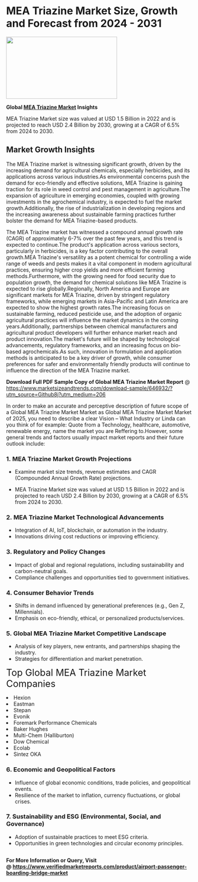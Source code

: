 <H1>MEA Triazine Market Size, Growth and Forecast from 2024 - 2031</H1><img class="aligncenter size-medium wp-image-584254" src="https://thirdeyenews.in/wp-content/uploads/2024/09/Global-Market-Research-300x168.jpeg" alt="" width="300" height="168" /><p><strong>Global&nbsp;<a href="https://www.marketsizeandtrends.com/download-sample/646932/?utm_source=Github8j?utm_medium=206">MEA Triazine Market</a> Insights</strong></p><p>MEA Triazine Market size was valued at USD 1.5 Billion in 2022 and is projected to reach USD 2.4 Billion by 2030, growing at a CAGR of 6.5% from 2024 to 2030.</p><p><h2>Market Growth Insights</h2> <p>The MEA Triazine market is witnessing significant growth, driven by the increasing demand for agricultural chemicals, especially herbicides, and its applications across various industries.As environmental concerns push the demand for eco-friendly and effective solutions, MEA Triazine is gaining traction for its role in weed control and pest management in agriculture.The expansion of agriculture in emerging economies, coupled with growing investments in the agrochemical industry, is expected to fuel the market growth.Additionally, the rise of industrialization in developing regions and the increasing awareness about sustainable farming practices further bolster the demand for MEA Triazine-based products.</p> <p>The MEA Triazine market has witnessed a compound annual growth rate (CAGR) of approximately 6-7% over the past few years, and this trend is expected to continue.The product's application across various sectors, particularly in herbicides, is a key factor contributing to the overall growth.MEA Triazine's versatility as a potent chemical for controlling a wide range of weeds and pests makes it a vital component in modern agricultural practices, ensuring higher crop yields and more efficient farming methods.Furthermore, with the growing need for food security due to population growth, the demand for chemical solutions like MEA Triazine is expected to rise globally.Regionally, North America and Europe are significant markets for MEA Triazine, driven by stringent regulatory frameworks, while emerging markets in Asia-Pacific and Latin America are expected to show the highest growth rates.The increasing focus on sustainable farming, reduced pesticide use, and the adoption of organic agricultural practices will influence the market dynamics in the coming years.Additionally, partnerships between chemical manufacturers and agricultural product developers will further enhance market reach and product innovation.The market's future will be shaped by technological advancements, regulatory frameworks, and an increasing focus on bio-based agrochemicals.As such, innovation in formulation and application methods is anticipated to be a key driver of growth, while consumer preferences for safer and environmentally friendly products will continue to influence the direction of the MEA Triazine market.<p><span class=""><strong>Download Full PDF Sample Copy of Global MEA Triazine Market Report</strong> @ <a href="https://www.marketsizeandtrends.com/download-sample/646932/?utm_source=Github8j?utm_medium=206" target="_blank">https://www.marketsizeandtrends.com/download-sample/646932/?utm_source=Github8j?utm_medium=206</a></span></p><p>In order to make an accurate and perceptive description of future scope of a Global&nbsp;MEA Triazine Market Market as Global&nbsp;MEA Triazine Market Market of 2025, you need to describe a clear Vision &ndash; What Industry or Linda can you think of for example: Quote from a Technology, healthcare, automotive, renewable energy, name the market you are Reffering to.However, some general trends and factors usually impact market reports and their future outlook include:</p><h3>1.&nbsp;<strong>MEA Triazine Market Growth Projections</strong></h3><ul><li>Examine market size trends, revenue estimates and CAGR (Compounded Annual Growth Rate) projections.</li><li><p>MEA Triazine Market size was valued at USD 1.5 Billion in 2022 and is projected to reach USD 2.4 Billion by 2030, growing at a CAGR of 6.5% from 2024 to 2030.</p></li></ul><h3>2.&nbsp;<strong>MEA Triazine Market Technological Advancements</strong></h3><ul><li>Integration of AI, IoT, blockchain, or automation in the industry.</li><li>Innovations driving cost reductions or improving efficiency.</li></ul><h3>3.&nbsp;<strong>Regulatory and Policy Changes</strong></h3><ul><li>Impact of global and regional regulations, including sustainability and carbon-neutral goals.</li><li>Compliance challenges and opportunities tied to government initiatives.</li></ul><h3>4.&nbsp;<strong>Consumer Behavior Trends</strong></h3><ul><li>Shifts in demand influenced by generational preferences (e.g., Gen Z, Millennials).</li><li>Emphasis on eco-friendly, ethical, or personalized products/services.</li></ul><h3>5.&nbsp;<strong>Global MEA Triazine Market Competitive Landscape</strong></h3><ul><li>Analysis of key players, new entrants, and partnerships shaping the industry.</li><li>Strategies for differentiation and market penetration.</li></ul><p data-pm-slice="1 1 []"><span style="color: inherit; font-family: inherit; font-size: 25px;">Top Global MEA Triazine Market Companies</span></p><div class="" data-test-id=""><p><li>Hexion</li><li> Eastman</li><li> Stepan</li><li> Evonik</li><li> Foremark Performance Chemicals</li><li> Baker Hughes</li><li> Multi-Chem (Halliburton)</li><li> Dow Chemical</li><li> Ecolab</li><li> Sintez OKA</li></p></div><h3>6.&nbsp;<strong>Economic and Geopolitical Factors</strong></h3><ul><li>Influence of global economic conditions, trade policies, and geopolitical events.</li><li>Resilience of the market to inflation, currency fluctuations, or global crises.</li></ul><h3>7.&nbsp;<strong>Sustainability and ESG (Environmental, Social, and Governance)</strong></h3><ul><li>Adoption of sustainable practices to meet ESG criteria.</li><li>Opportunities in green technologies and circular economy principles.</li></ul><h2><strong style="font-size: 14px;">For More Information or Query, Visit @&nbsp;</strong><a style="background-color: #ffffff; font-size: 14px;" href="https://www.marketsizeandtrends.com/report/mea-triazine-market/" target="_blank">https://www.verifiedmarketreports.com/product/airport-passenger-boarding-bridge-market</a></h2>